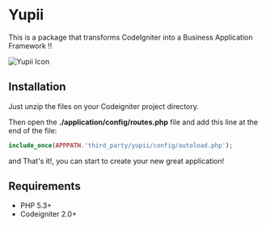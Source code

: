 Yupii
=====

This is a package that transforms CodeIgniter into a Business Application Framework !!

![Yupii Icon](http://i61.tinypic.com/34dojrd.png)

## Installation

Just unzip the files on your Codeigniter project directory.

Then open the **./application/config/routes.php** file and add this line at the end of the file:

```php
include_once(APPPATH.'third_party/yupii/config/autoload.php');
```
and That's it!, you can start to create your new great application!

## Requirements

* PHP 5.3+
* Codeigniter 2.0+
